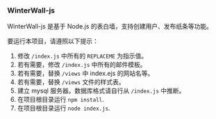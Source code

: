 ### WinterWall-js

WinterWall-js 是基于 Node.js 的表白墙，支持创建用户、发布纸条等功能。

要运行本项目，请遵照以下提示：

1. 修改 `/index.js` 中所有的 `REPLACEME` 为指示值。
1. 若有需要，修改 `/index.js` 中所有的邮件模板。
2. 若有需要，替换 `/views` 中 index.ejs 的网站名等。
2. 若有需要，替换 `/views` 文件的样式表。
4. 建立 mysql 服务器。数据库格式请自行从 `/index.js` 中推断。
5. 在项目根目录运行 `npm install`.
5. 在项目根目录运行 `node index.js`.
